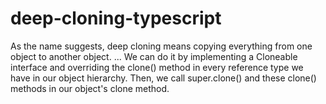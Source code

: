 # deep-cloning-typescript
As the name suggests, deep cloning means copying everything from one object to another object. ... We can do it by implementing a Cloneable interface and overriding the clone() method in every reference type we have in our object hierarchy. Then, we call super.clone() and these clone() methods in our object's clone method.
